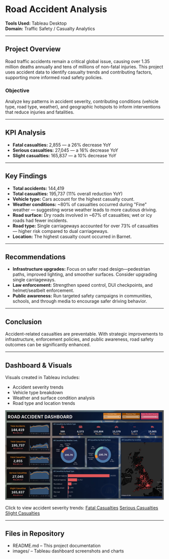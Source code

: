 # Road Accident Analysis

**Tools Used:** Tableau Desktop  
**Domain:** Traffic Safety / Casualty Analytics

---

## Project Overview  
Road traffic accidents remain a critical global issue, causing over 1.35 million deaths annually and tens of millions of non-fatal injuries. This project uses accident data to identify casualty trends and contributing factors, supporting more informed road safety policies.

### Objective  
Analyze key patterns in accident severity, contributing conditions (vehicle type, road type, weather), and geographic hotspots to inform interventions that reduce injuries and fatalities.

---

## KPI Analysis  
- **Fatal casualties:** 2,855 — a 26% decrease YoY  
- **Serious casualties:** 27,045 — a 16% decrease YoY  
- **Slight casualties:** 165,837 — a 10% decrease YoY  

---

## Key Findings  
- **Total accidents:** 144,419  
- **Total casualties:** 195,737 (11% overall reduction YoY)  
- **Vehicle type:** Cars account for the highest casualty count.  
- **Weather conditions:** ~80% of casualties occurred during "Fine" weather — suggesting worse weather leads to more cautious driving.  
- **Road surface:** Dry roads involved in ~67% of casualties; wet or icy roads had fewer incidents.  
- **Road type:** Single carriageways accounted for over 73% of casualties — higher risk compared to dual carriageways.  
- **Location:** The highest casualty count occurred in Barnet.

---

## Recommendations  
- **Infrastructure upgrades:** Focus on safer road design—pedestrian paths, improved lighting, and smoother surfaces. Consider upgrading single carriageways.  
- **Law enforcement:** Strengthen speed control, DUI checkpoints, and helmet/seatbelt enforcement.  
- **Public awareness:** Run targeted safety campaigns in communities, schools, and through media to encourage safer driving behavior.

---

## Conclusion  
Accident-related casualties are preventable. With strategic improvements to infrastructure, enforcement policies, and public awareness, road safety outcomes can be significantly enhanced.

---

## Dashboard & Visuals  
Visuals created in Tableau includes:  
- Accident severity trends  
- Vehicle type breakdown  
- Weather and surface condition analysis  
- Road type and location trends  

![Road Accident Dashboard](./image/All.png)

Click to view accident severity trends: 
[Fatal Casualties](./image/Fatal.PNG)
[Serious Casualties](./image/Serious.PNG)
[Slight Casualties](/.image/Slight.PNG)

---

## Files in Repository  
- README.md – This project documentation  
- images/ – Tableau dashboard screenshots and charts
